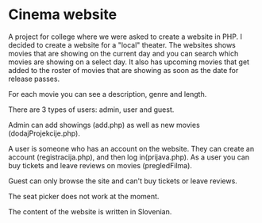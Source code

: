 # Cinema website

A project for college where we were asked to create a website in PHP. I decided to create a website for a "local" theater.
The websites shows movies that are showing on the current day and you can search which movies are showing on a select day. It also has upcoming movies that get added to the roster of movies that are showing as soon as the date for release passes. 

For each movie you can see a description, genre and length. 

There are 3 types of users: admin, user and guest.

Admin can add showings (add.php) as well as new movies (dodajProjekcije.php). 

A user is someone who has an account on the website. They can create an account (registracija.php), and then log in(prijava.php). As a user you can buy tickets and leave reviews on movies (pregledFilma). 

Guest can only browse the site and can't buy tickets or leave reviews.

The seat picker does not work at the moment.

The content of the website is written in Slovenian.
